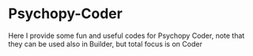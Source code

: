 # Psychopy-Coder
Here I provide some fun and useful codes for Psychopy Coder, note that they can be used also in Builder, but total focus is on Coder
